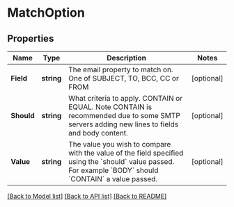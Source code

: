 # MatchOption

## Properties

Name | Type | Description | Notes
------------ | ------------- | ------------- | -------------
**Field** | **string** | The email property to match on. One of SUBJECT, TO, BCC, CC or FROM | [optional] 
**Should** | **string** | What criteria to apply. CONTAIN or EQUAL. Note CONTAIN is recommended due to some SMTP servers adding new lines to fields and body content. | [optional] 
**Value** | **string** | The value you wish to compare with the value of the field specified using the &#x60;should&#x60; value passed. For example &#x60;BODY&#x60; should &#x60;CONTAIN&#x60; a value passed. | [optional] 

[[Back to Model list]](../README#documentation-for-models) [[Back to API list]](../README#documentation-for-api-endpoints) [[Back to README]](../README)



